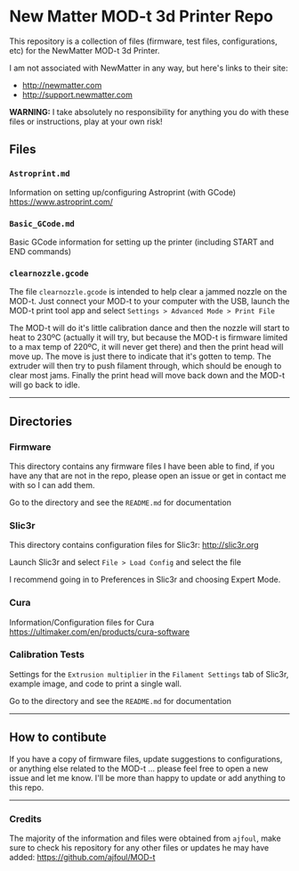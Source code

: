 New Matter MOD-t 3d Printer Repo
================================

This repository is a collection of files (firmware, test files, configurations, etc) for the NewMatter MOD-t 3d Printer.

I am not associated with NewMatter in any way, but here's links to their site:

-	http://newmatter.com
-	http://support.newmatter.com

**WARNING:** I take absolutely no responsibility for anything you do with these files or instructions, play at your own risk!

Files
-----

### `Astroprint.md`

Information on setting up/configuring Astroprint (with GCode) https://www.astroprint.com/

### `Basic_GCode.md`

Basic GCode information for setting up the printer (including START and END commands)

### `clearnozzle.gcode`

The file `clearnozzle.gcode` is intended to help clear a jammed nozzle on the MOD-t. Just connect your MOD-t to your computer with the USB, launch the MOD-t print tool app and select `Settings > Advanced Mode > Print File`

The MOD-t will do it's little calibration dance and then the nozzle will start to heat to 230ºC (actually it will try, but because the MOD-t is firmware limited to a max temp of 220ºC, it will never get there) and then the print head will move up. The move is just there to indicate that it's gotten to temp. The extruder will then try to push filament through, which should be enough to clear most jams. Finally the print head will move back down and the MOD-t will go back to idle.

---

Directories
-----------

### Firmware

This directory contains any firmware files I have been able to find, if you have any that are not in the repo, please open an issue or get in contact me with so I can add them.

Go to the directory and see the `README.md` for documentation

### Slic3r

This directory contains configuration files for Slic3r: http://slic3r.org

Launch Slic3r and select `File > Load Config` and select the file

I recommend going in to Preferences in Slic3r and choosing Expert Mode.

### Cura

Information/Configuration files for Cura https://ultimaker.com/en/products/cura-software

### Calibration Tests

Settings for the `Extrusion multiplier` in the `Filament Settings` tab of Slic3r, example image, and code to print a single wall.

Go to the directory and see the `README.md` for documentation

---

How to contibute
----------------

If you have a copy of firmware files, update suggestions to configurations, or anything else related to the MOD-t ... please feel free to open a new issue and let me know. I'll be more than happy to update or add anything to this repo.

---

### Credits

The majority of the information and files were obtained from `ajfoul`, make sure to check his repository for any other files or updates he may have added: https://github.com/ajfoul/MOD-t

